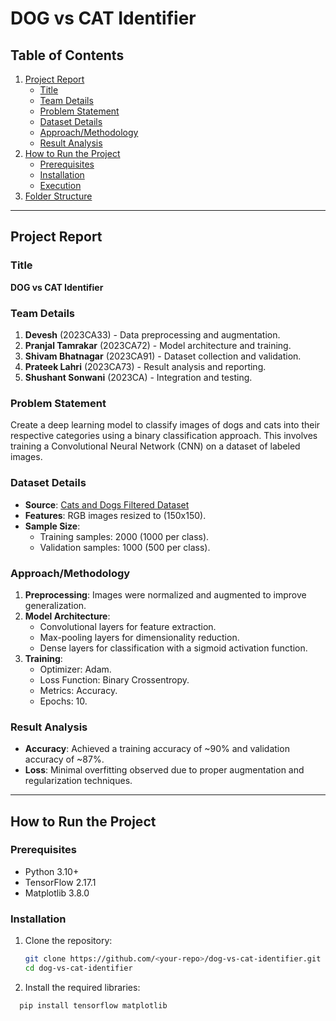 # DOG vs CAT Identifier

## Table of Contents
1. [Project Report](#project-report)
    - [Title](#title)
    - [Team Details](#team-details)
    - [Problem Statement](#problem-statement)
    - [Dataset Details](#dataset-details)
    - [Approach/Methodology](#approach-methodology)
    - [Result Analysis](#result-analysis)
2. [How to Run the Project](#how-to-run-the-project)
    - [Prerequisites](#prerequisites)
    - [Installation](#installation)
    - [Execution](#execution)
3. [Folder Structure](#folder-structure)

---

## Project Report

### Title
**DOG vs CAT Identifier**

### Team Details
1. **Devesh** (2023CA33) - Data preprocessing and augmentation.
2. **Pranjal Tamrakar** (2023CA72) - Model architecture and training.
3. **Shivam Bhatnagar** (2023CA91) - Dataset collection and validation.
4. **Prateek Lahri** (2023CA73) - Result analysis and reporting.
5. **Shushant Sonwani** (2023CA) - Integration and testing.

### Problem Statement
Create a deep learning model to classify images of dogs and cats into their respective categories using a binary classification approach. This involves training a Convolutional Neural Network (CNN) on a dataset of labeled images.

### Dataset Details
- **Source**: [Cats and Dogs Filtered Dataset](https://storage.googleapis.com/mledu-datasets/cats_and_dogs_filtered.zip)
- **Features**: RGB images resized to (150x150).
- **Sample Size**:
  - Training samples: 2000 (1000 per class).
  - Validation samples: 1000 (500 per class).

### Approach/Methodology
1. **Preprocessing**: Images were normalized and augmented to improve generalization.
2. **Model Architecture**:
   - Convolutional layers for feature extraction.
   - Max-pooling layers for dimensionality reduction.
   - Dense layers for classification with a sigmoid activation function.
3. **Training**:
   - Optimizer: Adam.
   - Loss Function: Binary Crossentropy.
   - Metrics: Accuracy.
   - Epochs: 10.

### Result Analysis
- **Accuracy**: Achieved a training accuracy of ~90% and validation accuracy of ~87%.
- **Loss**: Minimal overfitting observed due to proper augmentation and regularization techniques.

---

## How to Run the Project

### Prerequisites
- Python 3.10+
- TensorFlow 2.17.1
- Matplotlib 3.8.0

### Installation
1. Clone the repository:
   ```bash
   git clone https://github.com/<your-repo>/dog-vs-cat-identifier.git
   cd dog-vs-cat-identifier
2. Install the required libraries:
  ```bash
    pip install tensorflow matplotlib
